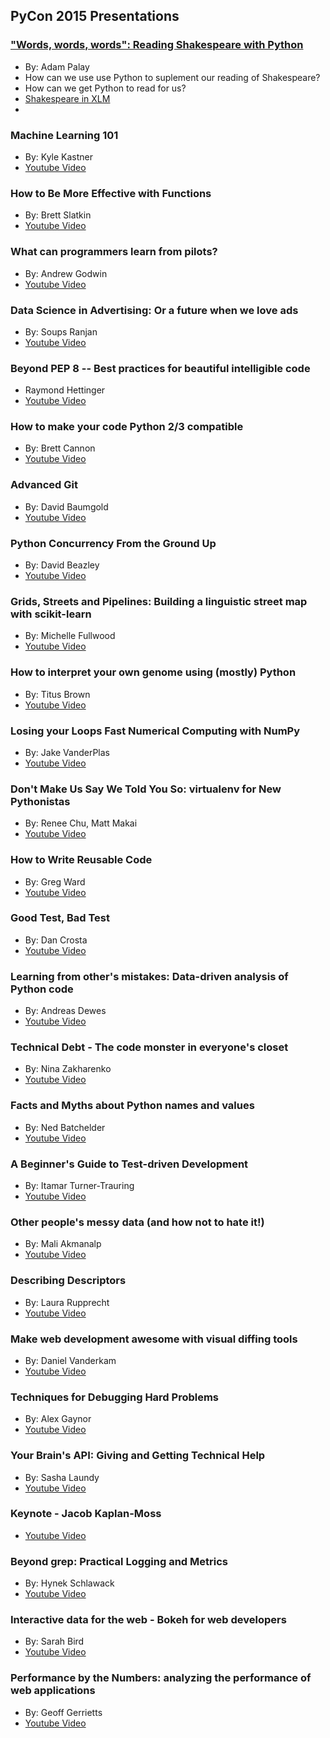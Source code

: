 ## PyCon 2015 Presentations

### ["Words, words, words": Reading Shakespeare with Python](https://www.youtube.com/watch?v=EoWG0lavg9U)
* By: Adam Palay
* How can we use use Python to suplement our reading of Shakespeare?
* How can we get Python to read for us?
* [Shakespeare in XLM](https://github.com/severdia/PlayShakespeare.com-XML)
* 


### Machine Learning 101
* By: Kyle Kastner
* [Youtube Video](https://www.youtube.com/watch?v=r-1XJBHot58)

### How to Be More Effective with Functions
* By: Brett Slatkin
* [Youtube Video](https://www.youtube.com/watch?v=WjJUPxKB164)

### What can programmers learn from pilots?
* By: Andrew Godwin 
* [Youtube Video](https://www.youtube.com/watch?v=we4G_X91e5w)

### Data Science in Advertising: Or a future when we love ads
* By: Soups Ranjan
* [Youtube Video](https://www.youtube.com/watch?v=HZTgLuOpFU8)

### Beyond PEP 8 -- Best practices for beautiful intelligible code
* Raymond Hettinger
* [Youtube Video](https://www.youtube.com/watch?v=wf-BqAjZb8M)

### How to make your code Python 2/3 compatible
* By: Brett Cannon
* [Youtube Video](https://www.youtube.com/watch?v=KPzDX5TX5HE)

### Advanced Git
* By: David Baumgold
* [Youtube Video](https://www.youtube.com/watch?v=4EOZvow1mk4)

### Python Concurrency From the Ground Up
* By: David Beazley
* [Youtube Video](https://www.youtube.com/watch?v=MCs5OvhV9S4)

### Grids, Streets and Pipelines: Building a linguistic street map with scikit-learn
* By: Michelle Fullwood
* [Youtube Video](https://www.youtube.com/watch?v=MIFOTFdtK2k)

### How to interpret your own genome using (mostly) Python
* By: Titus Brown
* [Youtube Video](https://www.youtube.com/watch?v=jV4YMQHZmMk)

### Losing your Loops Fast Numerical Computing with NumPy
* By: Jake VanderPlas
* [Youtube Video](https://www.youtube.com/watch?v=EEUXKG97YRw)

### Don't Make Us Say We Told You So: virtualenv for New Pythonistas
* By: Renee Chu, Matt Makai
* [Youtube Video](https://www.youtube.com/watch?v=Xdv7vwIIThY)

### How to Write Reusable Code
* By: Greg Ward
* [Youtube Video](https://www.youtube.com/watch?v=r9cnHO15YgU)

### Good Test, Bad Test
* By: Dan Crosta
* [Youtube Video](https://www.youtube.com/watch?v=RfR_QRoNZxo)

### Learning from other's mistakes: Data-driven analysis of Python code
* By: Andreas Dewes
* [Youtube Video](https://www.youtube.com/watch?v=rN0kNQLDYCI)

### Technical Debt - The code monster in everyone's closet
* By: Nina Zakharenko
* [Youtube Video](https://www.youtube.com/watch?v=JKYktDRoRxw)

### Facts and Myths about Python names and values
* By: Ned Batchelder
* [Youtube Video](https://www.youtube.com/watch?v=_AEJHKGk9ns)

### A Beginner's Guide to Test-driven Development
* By: Itamar Turner-Trauring
* [Youtube Video](https://www.youtube.com/watch?v=ePaga05gisk)

### Other people's messy data (and how not to hate it!)
* By: Mali Akmanalp
* [Youtube Video](https://www.youtube.com/watch?v=_eQ_8U5kruQ)

### Describing Descriptors
* By: Laura Rupprecht
* [Youtube Video](https://www.youtube.com/watch?v=h2-WPwGnHqE)

### Make web development awesome with visual diffing tools
* By: Daniel Vanderkam
* [Youtube Video](https://www.youtube.com/watch?v=jUUTqgzNR3M)

### Techniques for Debugging Hard Problems
* By: Alex Gaynor
* [Youtube Video](https://www.youtube.com/watch?v=ij99SGGEX34)

### Your Brain's API: Giving and Getting Technical Help
* By: Sasha Laundy
* [Youtube Video](https://www.youtube.com/watch?v=hY14Er6JX2s)

### Keynote - Jacob Kaplan-Moss
* [Youtube Video](https://www.youtube.com/watch?v=hIJdFxYlEKE)

### Beyond grep: Practical Logging and Metrics
* By: Hynek Schlawack
* [Youtube Video](https://www.youtube.com/watch?v=gqmAwK0wNyw)

### Interactive data for the web - Bokeh for web developers
* By: Sarah Bird
* [Youtube Video](https://www.youtube.com/watch?v=O5OvOLK-xqQ)

### Performance by the Numbers: analyzing the performance of web applications
* By: Geoff Gerrietts
* [Youtube Video](https://www.youtube.com/watch?v=UAztOuO1ANQ)
